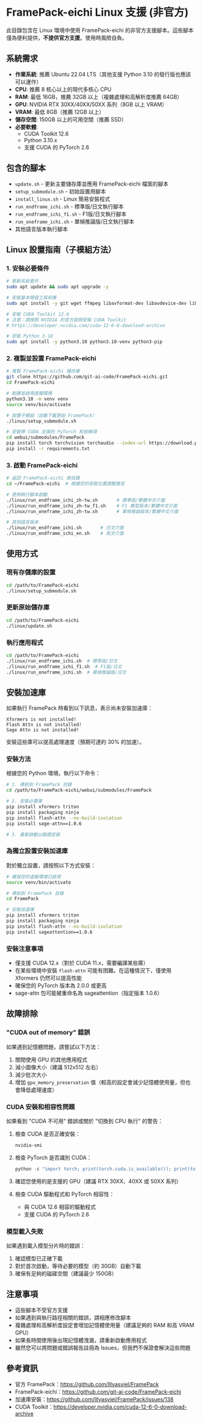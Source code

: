 # FramePack-eichi Linux 支援 (非官方)

此目錄包含在 Linux 環境中使用 FramePack-eichi 的非官方支援腳本。這些腳本僅為便利提供，**不提供官方支援**。使用時風險自負。

## 系統需求

- **作業系統**: 推薦 Ubuntu 22.04 LTS（其他支援 Python 3.10 的發行版也應該可以運作）
- **CPU**: 推薦 8 核心以上的現代多核心 CPU
- **RAM**: 最低 16GB，推薦 32GB 以上（複雜處理和高解析度推薦 64GB）
- **GPU**: NVIDIA RTX 30XX/40XX/50XX 系列（8GB 以上 VRAM）
- **VRAM**: 最低 8GB（推薦 12GB 以上）
- **儲存空間**: 150GB 以上的可用空間（推薦 SSD）
- **必要軟體**:
  - CUDA Toolkit 12.6
  - Python 3.10.x
  - 支援 CUDA 的 PyTorch 2.6

## 包含的腳本

- `update.sh` - 更新主要儲存庫並應用 FramePack-eichi 檔案的腳本
- `setup_submodule.sh` - 初始設置用腳本
- `install_linux.sh` - Linux 簡易安裝程式
- `run_endframe_ichi.sh` - 標準版/日文執行腳本
- `run_endframe_ichi_f1.sh` - F1版/日文執行腳本
- `run_oneframe_ichi.sh` - 單幀推論版/日文執行腳本
- 其他語言版本執行腳本

## Linux 設置指南（子模組方法）

### 1. 安裝必要條件

```bash
# 更新系統套件
sudo apt update && sudo apt upgrade -y

# 安裝基本開發工具和庫
sudo apt install -y git wget ffmpeg libavformat-dev libavdevice-dev libavfilter-dev libswscale-dev libopenblas-dev

# 安裝 CUDA Toolkit 12.6
# 注意：請按照 NVIDIA 的官方說明安裝 CUDA Toolkit
# https://developer.nvidia.com/cuda-12-6-0-download-archive

# 安裝 Python 3.10
sudo apt install -y python3.10 python3.10-venv python3-pip
```

### 2. 複製並設置 FramePack-eichi

```bash
# 複製 FramePack-eichi 儲存庫
git clone https://github.com/git-ai-code/FramePack-eichi.git
cd FramePack-eichi

# 創建並啟用虛擬環境
python3.10 -m venv venv
source venv/bin/activate

# 設置子模組（自動下載原始 FramePack）
./linux/setup_submodule.sh

# 安裝帶 CUDA 支援的 PyTorch 和依賴項
cd webui/submodules/FramePack
pip install torch torchvision torchaudio --index-url https://download.pytorch.org/whl/cu126
pip install -r requirements.txt
```

### 3. 啟動 FramePack-eichi

```bash
# 返回 FramePack-eichi 根目錄
cd ~/FramePack-eichi  # 根據您的安裝位置調整路徑

# 使用執行腳本啟動
./linux/run_endframe_ichi_zh-tw.sh       # 標準版/繁體中文介面
./linux/run_endframe_ichi_zh-tw_f1.sh    # F1 模型版本/繁體中文介面
./linux/run_oneframe_ichi_zh-tw.sh       # 單幀推論版本/繁體中文介面

# 其他語言版本
./linux/run_endframe_ichi.sh       # 日文介面
./linux/run_endframe_ichi_en.sh    # 英文介面
```

## 使用方式

### 現有存儲庫的設置

```bash
cd /path/to/FramePack-eichi
./linux/setup_submodule.sh
```

### 更新原始儲存庫

```bash
cd /path/to/FramePack-eichi
./linux/update.sh
```

### 執行應用程式

```bash
cd /path/to/FramePack-eichi
./linux/run_endframe_ichi.sh  # 標準版/日文
./linux/run_endframe_ichi_f1.sh  # F1版/日文
./linux/run_oneframe_ichi.sh  # 單幀推論版/日文
```

## 安裝加速庫

如果執行 FramePack 時看到以下訊息，表示尚未安裝加速庫：

```
Xformers is not installed!
Flash Attn is not installed!
Sage Attn is not installed!
```

安裝這些庫可以提高處理速度（預期可達約 30% 的加速）。

### 安裝方法

根據您的 Python 環境，執行以下命令：

```bash
# 1. 導航到 FramePack 目錄
cd /path/to/FramePack-eichi/webui/submodules/FramePack

# 2. 安裝必要庫
pip install xformers triton
pip install packaging ninja
pip install flash-attn --no-build-isolation
pip install sage-attn==1.0.6

# 3. 重新啟動以驗證安裝
```

### 為獨立設置安裝加速庫

對於獨立設置，請按照以下方式安裝：

```bash
# 確保您的虛擬環境已啟用
source venv/bin/activate

# 導航到 FramePack 目錄
cd FramePack

# 安裝加速庫
pip install xformers triton
pip install packaging ninja
pip install flash-attn --no-build-isolation 
pip install sageattention==1.0.6
```

### 安裝注意事項

- 僅支援 CUDA 12.x（對於 CUDA 11.x，需要編譯某些庫）
- 在某些環境中安裝 `flash-attn` 可能有困難。在這種情況下，僅使用 Xformers 仍然可以提高性能
- 確保您的 PyTorch 版本為 2.0.0 或更高
- sage-attn 包可能被重命名為 sageattention（指定版本 1.0.6）

## 故障排除

### "CUDA out of memory" 錯誤

如果遇到記憶體問題，請嘗試以下方法：

1. 關閉使用 GPU 的其他應用程式
2. 減小圖像大小（建議 512x512 左右）
3. 減少批次大小
4. 增加 `gpu_memory_preservation` 值（較高的設定會減少記憶體使用量，但也會降低處理速度）

### CUDA 安裝和相容性問題

如果看到 "CUDA 不可用" 錯誤或關於 "切換到 CPU 執行" 的警告：

1. 檢查 CUDA 是否正確安裝：
   ```bash
   nvidia-smi
   ```

2. 檢查 PyTorch 是否識別 CUDA：
   ```python
   python -c "import torch; print(torch.cuda.is_available()); print(torch.version.cuda)"
   ```

3. 確認您使用的是支援的 GPU（建議 RTX 30XX、40XX 或 50XX 系列）

4. 檢查 CUDA 驅動程式和 PyTorch 相容性：
   - 與 CUDA 12.6 相容的驅動程式
   - 支援 CUDA 的 PyTorch 2.6

### 模型載入失敗

如果遇到載入模型分片時的錯誤：

1. 確認模型已正確下載
2. 對於首次啟動，等待必要的模型（約 30GB）自動下載
3. 確保有足夠的磁碟空間（建議最少 150GB）

## 注意事項

- 這些腳本不受官方支援
- 如果遇到與執行路徑相關的錯誤，請相應修改腳本
- 複雜處理和高解析度設定會增加記憶體使用量（建議足夠的 RAM 和高 VRAM GPU）
- 如果長時間使用後出現記憶體洩漏，請重新啟動應用程式
- 雖然您可以將問題或錯誤報告註冊為 Issues，但我們不保證會解決這些問題

## 參考資訊

- 官方 FramePack：https://github.com/lllyasviel/FramePack
- FramePack-eichi：https://github.com/git-ai-code/FramePack-eichi
- 加速庫安裝：https://github.com/lllyasviel/FramePack/issues/138
- CUDA Toolkit：https://developer.nvidia.com/cuda-12-6-0-download-archive